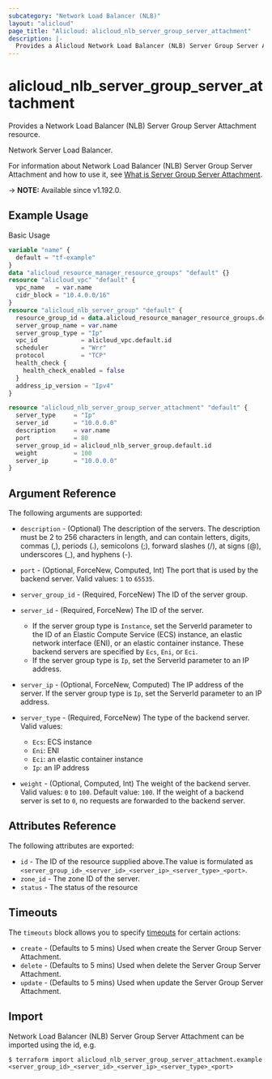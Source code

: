 ```yaml
---
subcategory: "Network Load Balancer (NLB)"
layout: "alicloud"
page_title: "Alicloud: alicloud_nlb_server_group_server_attachment"
description: |-
  Provides a Alicloud Network Load Balancer (NLB) Server Group Server Attachment resource.
---
```


# alicloud_nlb_server_group_server_attachment

Provides a Network Load Balancer (NLB) Server Group Server Attachment resource.

Network Server Load Balancer.

For information about Network Load Balancer (NLB) Server Group Server Attachment and how to use it, see [What is Server Group Server Attachment](https://www.alibabacloud.com/help/en/server-load-balancer/latest/addserverstoservergroup-nlb).

-> **NOTE:** Available since v1.192.0.

## Example Usage

Basic Usage

```terraform
variable "name" {
  default = "tf-example"
}
data "alicloud_resource_manager_resource_groups" "default" {}
resource "alicloud_vpc" "default" {
  vpc_name   = var.name
  cidr_block = "10.4.0.0/16"
}
resource "alicloud_nlb_server_group" "default" {
  resource_group_id = data.alicloud_resource_manager_resource_groups.default.ids.0
  server_group_name = var.name
  server_group_type = "Ip"
  vpc_id            = alicloud_vpc.default.id
  scheduler         = "Wrr"
  protocol          = "TCP"
  health_check {
    health_check_enabled = false
  }
  address_ip_version = "Ipv4"
}

resource "alicloud_nlb_server_group_server_attachment" "default" {
  server_type     = "Ip"
  server_id       = "10.0.0.0"
  description     = var.name
  port            = 80
  server_group_id = alicloud_nlb_server_group.default.id
  weight          = 100
  server_ip       = "10.0.0.0"
}
```

## Argument Reference

The following arguments are supported:
* `description` - (Optional) The description of the servers.
The description must be 2 to 256 characters in length, and can contain letters, digits, commas (,), periods (.), semicolons (;), forward slashes (/), at signs (@), underscores (\_), and hyphens (-).
* `port` - (Optional, ForceNew, Computed, Int) The port that is used by the backend server. Valid values: `1` to `65535`.
* `server_group_id` - (Required, ForceNew) The ID of the server group.
* `server_id` - (Required, ForceNew) The ID of the server.

  - If the server group type is `Instance`, set the ServerId parameter to the ID of an Elastic Compute Service (ECS) instance, an elastic network interface (ENI), or an elastic container instance. These backend servers are specified by `Ecs`, `Eni`, or `Eci`.
  - If the server group type is `Ip`, set the ServerId parameter to an IP address.
* `server_ip` - (Optional, ForceNew, Computed) The IP address of the server. If the server group type is `Ip`, set the ServerId parameter to an IP address.
* `server_type` - (Required, ForceNew) The type of the backend server. Valid values:

  - `Ecs`: ECS instance
  - `Eni`: ENI
  - `Eci`: an elastic container instance
  - `Ip`: an IP address
* `weight` - (Optional, Computed, Int) The weight of the backend server. Valid values: `0` to `100`. Default value: `100`. If the weight of a backend server is set to `0`, no requests are forwarded to the backend server.


## Attributes Reference

The following attributes are exported:
* `id` - The ID of the resource supplied above.The value is formulated as `<server_group_id>_<server_id>_<server_ip>_<server_type>_<port>`.
* `zone_id` - The zone ID of the server.
* `status` - The status of the resource

## Timeouts

The `timeouts` block allows you to specify [timeouts](https://www.terraform.io/docs/configuration-0-11/resources.html#timeouts) for certain actions:
* `create` - (Defaults to 5 mins) Used when create the Server Group Server Attachment.
* `delete` - (Defaults to 5 mins) Used when delete the Server Group Server Attachment.
* `update` - (Defaults to 5 mins) Used when update the Server Group Server Attachment.

## Import

Network Load Balancer (NLB) Server Group Server Attachment can be imported using the id, e.g.

```shell
$ terraform import alicloud_nlb_server_group_server_attachment.example <server_group_id>_<server_id>_<server_ip>_<server_type>_<port>
```